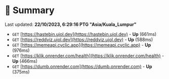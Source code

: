 # 📖 Summary
Last updated: **22/10/2023, 6:29:16 PTG "Asia/Kuala_Lumpur"**

- `GET` [https://hastebin.ujol.dev](https://hastebin.ujol.dev) - **Up** (661ms)
- `GET` [https://reddviz.ujol.dev](https://reddviz.ujol.dev) - **Up** (588ms)
- `GET` [https://memeapi.cyclic.app](https://memeapi.cyclic.app) - **Up** (976ms)
- `GET` [https://klik.onrender.com/health](https://klik.onrender.com/health) - **Up** (466ms)
- `GET` [https://dumb.onrender.com](https://dumb.onrender.com) - **Up** (375ms)
